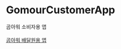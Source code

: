 # GomourCustomerApp
곰아워 소비자용 앱
<br><br>
[곰아워 배달원용 앱](https://github.com/Kang-Gumsil/GomourDeliveryApp)
